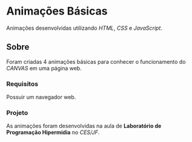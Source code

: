# Animações Básicas

Animações desenvolvidas utilizando *HTML*, *CSS* e *JavaScript*.

## Sobre

Foram criadas 4 animações básicas para conhecer o funcionamento do *CANVAS* em uma página web.

### Requisitos

Possuir um navegador web.

### Projeto

As animações foram desenvolvidas na aula de **Laboratório de Programação Hipermídia** no *CES/JF*.